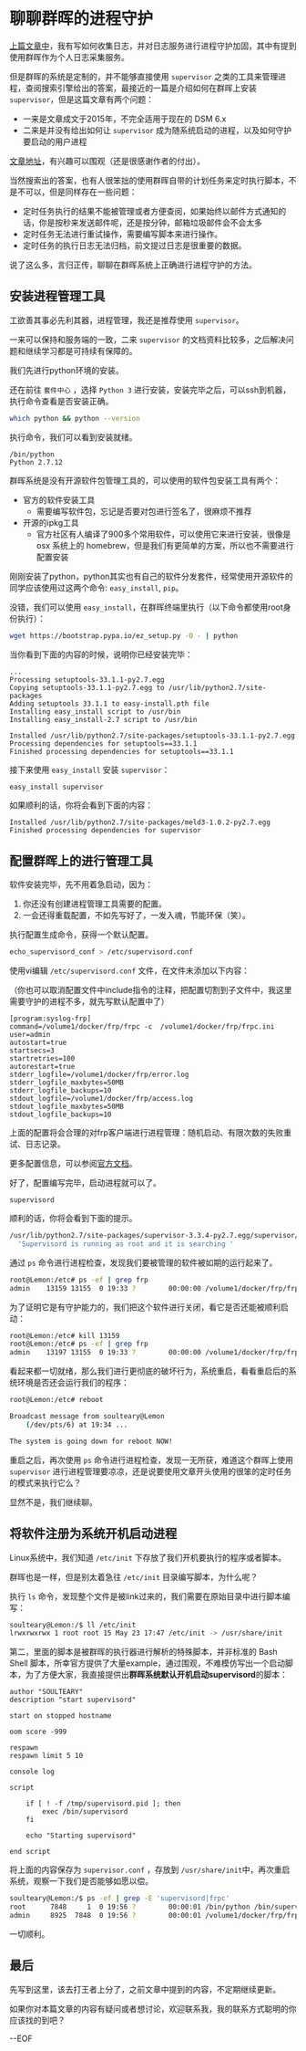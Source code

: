 # 聊聊群晖的进程守护

[上篇文章中](https://soulteary.com/2018/06/13/server-log-collection-for-individual-developers.html)，我有写如何收集日志，并对日志服务进行进程守护加固，其中有提到使用群晖作为个人日志采集服务。

但是群晖的系统是定制的，并不能够直接使用 `supervisor` 之类的工具来管理进程，查阅搜索引擎给出的答案，最接近的一篇是介绍如何在群晖上安装 `supervisor`，但是这篇文章有两个问题：

- 一来是文章成文于2015年，不完全适用于现在的 DSM 6.x
- 二来是并没有给出如何让 `supervisor` 成为随系统启动的进程，以及如何守护要启动的用户进程

[文章地址](https://blog.vantol.org/running-node-js-on-synology-with-supervisor/)，有兴趣可以围观（还是很感谢作者的付出）。

当然搜索出的答案，也有人很笨拙的使用群晖自带的计划任务来定时执行脚本，不是不可以，但是同样存在一些问题：

- 定时任务执行的结果不能被管理或者方便查阅，如果始终以邮件方式通知的话，你是按秒来发送邮件呢，还是按分钟，邮箱垃圾邮件会不会太多
- 定时任务无法进行重试操作，需要编写脚本来进行操作。
- 定时任务的执行日志无法归档，前文提过日志是很重要的数据。

说了这么多，言归正传，聊聊在群晖系统上正确进行进程守护的方法。

## 安装进程管理工具

工欲善其事必先利其器，进程管理，我还是推荐使用 `supervisor`。

一来可以保持和服务端的一致，二来 `supervisor` 的文档资料比较多，之后解决问题和继续学习都是可持续有保障的。

我们先进行python环境的安装。

还在前往 `套件中心` ，选择 `Python 3` 进行安装，安装完毕之后，可以ssh到机器，执行命令查看是否安装正确。

```bash
which python && python --version
```

执行命令，我们可以看到安装就绪。

```text
/bin/python
Python 2.7.12
```

群晖系统是没有开源软件包管理工具的，可以使用的软件包安装工具有两个：

- 官方的软件安装工具
  - 需要编写软件包，忘记是否要对包进行签名了，很麻烦不推荐
- 开源的ipkg工具
  - 官方社区有人编译了900多个常用软件，可以使用它来进行安装，很像是 osx 系统上的 homebrew，但是我们有更简单的方案，所以也不需要进行配置安装

刚刚安装了python，python其实也有自己的软件分发套件，经常使用开源软件的同学应该使用过这两个命令: `easy_install`, `pip`。

没错，我们可以使用 `easy_install`，在群晖终端里执行（以下命令都使用root身份执行）：

```bash
wget https://bootstrap.pypa.io/ez_setup.py -O - | python
```

当你看到下面的内容的时候，说明你已经安装完毕：

```text
...
Processing setuptools-33.1.1-py2.7.egg
Copying setuptools-33.1.1-py2.7.egg to /usr/lib/python2.7/site-packages
Adding setuptools 33.1.1 to easy-install.pth file
Installing easy_install script to /usr/bin
Installing easy_install-2.7 script to /usr/bin

Installed /usr/lib/python2.7/site-packages/setuptools-33.1.1-py2.7.egg
Processing dependencies for setuptools==33.1.1
Finished processing dependencies for setuptools==33.1.1
```

接下来使用 `easy_install` 安装 `supervisor`：

```bash
easy_install supervisor
```

如果顺利的话，你将会看到下面的内容：

```text
Installed /usr/lib/python2.7/site-packages/meld3-1.0.2-py2.7.egg
Finished processing dependencies for supervisor
```

## 配置群晖上的进行管理工具

软件安装完毕，先不用着急启动，因为：

1. 你还没有创建进程管理工具需要的配置。
2. 一会还得重载配置，不如先写好了，一发入魂，节能环保（笑）。

执行配置生成命令，获得一个默认配置。

```bash
echo_supervisord_conf > /etc/supervisord.conf
```

使用vi编辑 `/etc/supervisord.conf` 文件，在文件末添加以下内容：

（你也可以取消配置文件中include指令的注释，把配置切割到子文件中，我这里需要守护的进程不多，就先写默认配置中了）

```text
[program:syslog-frp]
command=/volume1/docker/frp/frpc -c  /volume1/docker/frp/frpc.ini
user=admin
autostart=true
startsecs=3
startretries=100
autorestart=true
stderr_logfile=/volume1/docker/frp/error.log
stderr_logfile_maxbytes=50MB
stderr_logfile_backups=10
stdout_logfile=/volume1/docker/frp/access.log
stdout_logfile_maxbytes=50MB
stdout_logfile_backups=10
```

上面的配置将会合理的对frp客户端进行进程管理：随机启动、有限次数的失败重试、日志记录。

更多配置信息，可以参阅[官方文档](http://supervisord.org/configuration.html)。

好了，配置编写完毕，启动进程就可以了。

```plain
supervisord
```

顺利的话，你将会看到下面的提示。

```bash
/usr/lib/python2.7/site-packages/supervisor-3.3.4-py2.7.egg/supervisor/options.py:461: UserWarning: Supervisord is running as root and it is searching for its configuration file in default locations (including its current working directory); you probably want to specify a "-c" argument specifying an absolute path to a configuration file for improved security.
  'Supervisord is running as root and it is searching '
```

通过 `ps` 命令进行进程检查，发现我们要被管理的软件被如期的运行起来了。

```bash
root@Lemon:/etc# ps -ef | grep frp
admin    13159 13155  0 19:33 ?        00:00:00 /volume1/docker/frp/frpc -c /volume1/docker/frp/frpc.ini

```

为了证明它是有守护能力的，我们把这个软件进行关闭，看它是否还能被顺利启动：

```bash
root@Lemon:/etc# kill 13159
root@Lemon:/etc# ps -ef | grep frp
admin    13197 13155  0 19:33 ?        00:00:00 /volume1/docker/frp/frpc -c /volume1/docker/frp/frpc.ini
```

看起来都一切就绪，那么我们进行更彻底的破坏行为，系统重启，看看重启后的系统环境是否还会运行我们的程序：

```bash
root@Lemon:/etc# reboot 

Broadcast message from soulteary@Lemon
	(/dev/pts/6) at 19:34 ...

The system is going down for reboot NOW!
```

重启之后，再次使用 `ps` 命令进行进程检查，发现一无所获，难道这个群晖上使用 `supervisor` 进行进程管理要凉凉，还是说要使用文章开头使用的很笨的定时任务的模式来执行它么？

显然不是，我们继续聊。


## 将软件注册为系统开机启动进程

Linux系统中，我们知道 `/etc/init` 下存放了我们开机要执行的程序或者脚本。

群晖也是一样，但是别太着急往 `/etc/init` 目录编写脚本，为什么呢？

执行 `ls` 命令，发现整个文件是被link过来的，我们需要在原始目录中进行脚本编写：

```bash
soulteary@Lemon:/$ ll /etc/init
lrwxrwxrwx 1 root root 15 May 23 17:47 /etc/init -> /usr/share/init
```

第二，里面的脚本是被群晖的执行器进行解析的特殊脚本，并非标准的 Bash Shell 脚本，所幸官方提供了大量example，通过围观，不难模仿写出一个启动脚本，为了方便大家，我直接提供出**群晖系统默认开机启动supervisord**的脚本：

```text
author "SOULTEARY"
description	"start supervisord"

start on stopped hostname

oom score -999

respawn
respawn limit 5 10

console log

script

    if [ ! -f /tmp/supervisord.pid ]; then
        exec /bin/supervisord
    fi

    echo "Starting supervisord"
    
end script
```

将上面的内容保存为 `supervisor.conf` ，存放到 `/usr/share/init`中，再次重启系统，观察一下我们是否能够如愿以偿。


```bash
soulteary@Lemon:/$ ps -ef | grep -E 'supervisord|frpc'
root      7848     1  0 19:56 ?        00:00:01 /bin/python /bin/supervisord
admin     8925  7848  0 19:56 ?        00:00:01 /volume1/docker/frp/frpc -c /volume1/docker/frp/frpc.ini
```

一切顺利。

## 最后

先写到这里，该去打王者上分了，之前文章中提到的内容，不定期继续更新。

如果你对本篇文章的内容有疑问或者想讨论，欢迎联系我，我的联系方式聪明的你应该找的到吧？

--EOF

